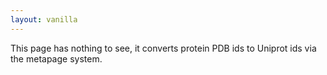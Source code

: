 ```yaml
---
layout: vanilla
---
```


<head>
<script src="{{site.baseurl}}{{site.data.urls.promise_polyfill}}"></script>
<script src="{{site.baseurl}}{{site.data.urls.axios_path}}"></script>
</head>
<body>
<div id="output">
This page has nothing to see, it converts protein PDB ids to Uniprot ids via the metapage system.

</div>
</body>
<script src="{{site.baseurl}}{{site.data.urls.axios_path}}"></script>
<script src="{{site.baseurl}}{{site.data.urls-internal.metaframe_library_path}}"></script>
<script src="index.js"></script>


